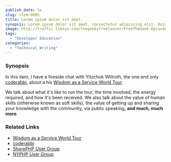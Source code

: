 ```yaml
---
publish_date: %s
slug: item-0005
title: Lorem ipsum dolor sit amet.
synopsis: Lorem ipsum dolor sit amet, consectetur adipiscing elit. Duis sed sapien odio. Vestibulum et orci.
image: http://traffic.libsyn.com/thegeekyfreelancer/FreeTheGeek-Episode0005.mp3
tags:
  - "Developer Education"
categories:
  - "Technical Writing"
---
```

### Synopsis

In this item, I have a fireside chat with Yitzchok Willroth, the one and only [coderabbi](https://twitter.com/@coderabbi), about a his [Wisdom as a Service World Tour](http://wisdomworldtour.com/).

We talk about what it's like to run the tour, the time involved, the energy required, and how it's been received. We also talk about the value of human skills (otherwise known as soft skills), the value of getting up and sharing your knowledge with the community, via public speaking, **and much, much more**.

### Related Links

- [Wisdom as a Service World Tour](http://wisdomworldtour.com/)
- [coderabbi](https://twitter.com/@coderabbi)
- [ShorePHP User Group](http://shorephp.org/)
- [NYPHP User Group](http://nyphp.org/)